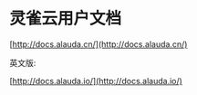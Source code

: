 # 灵雀云用户文档

[http://docs.alauda.cn/](http://docs.alauda.cn/)

英文版:

[http://docs.alauda.io/](http://docs.alauda.io/)
